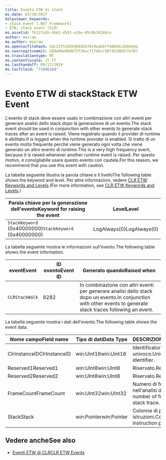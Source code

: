 ```yaml
---
title: Evento ETW di stack
ms.date: 03/30/2017
helpviewer_keywords:
- stack event [.NET Framework]
- ETW, stack event (CLR)
ms.assetid: f612fa5b-4b62-4593-a19e-85c9b1018dce
author: mairaw
ms.author: mairaw
ms.openlocfilehash: 5dc23f5105b589d5b74c9ea6b7f40b84c2b04e6a
ms.sourcegitcommit: 289e06e904b72f34ac717dbcc5074239b977e707
ms.translationtype: MT
ms.contentlocale: it-IT
ms.lasthandoff: 09/17/2019
ms.locfileid: "71046164"
---
```

# <a name="stack-etw-event"></a><span data-ttu-id="a87f7-102">Evento ETW di stack</span><span class="sxs-lookup"><span data-stu-id="a87f7-102">Stack ETW Event</span></span>
<span data-ttu-id="a87f7-103">L'evento di stack deve essere usato in combinazione con altri eventi per generare analisi dello stack dopo la generazione di un evento.</span><span class="sxs-lookup"><span data-stu-id="a87f7-103">The stack event should be used in conjunction with other events to generate stack traces after an event is raised.</span></span> <span data-ttu-id="a87f7-104">Viene registrato quando il provider di runtime è abilitato.</span><span class="sxs-lookup"><span data-stu-id="a87f7-104">It is logged when the runtime provider is enabled.</span></span> <span data-ttu-id="a87f7-105">Si tratto di un evento molto frequente perché viene generato ogni volta che viene generato un altro evento di runtime.</span><span class="sxs-lookup"><span data-stu-id="a87f7-105">This is a very high frequency event, because it is raised whenever another runtime event is raised.</span></span> <span data-ttu-id="a87f7-106">Per questo motivo, è consigliabile usare questo evento con cautela.</span><span class="sxs-lookup"><span data-stu-id="a87f7-106">For this reason, we recommend that you use this event with caution.</span></span>  
  
 <span data-ttu-id="a87f7-107">La tabella seguente illustra la parola chiave e il livello</span><span class="sxs-lookup"><span data-stu-id="a87f7-107">The following table shows the keyword and level.</span></span> <span data-ttu-id="a87f7-108">Per altre informazioni, vedere [CLR ETW Keywords and Levels](clr-etw-keywords-and-levels.md).</span><span class="sxs-lookup"><span data-stu-id="a87f7-108">(For more information, see [CLR ETW Keywords and Levels](clr-etw-keywords-and-levels.md).)</span></span>  
  
|<span data-ttu-id="a87f7-109">Parola chiave per la generazione dell'evento</span><span class="sxs-lookup"><span data-stu-id="a87f7-109">Keyword for raising the event</span></span>|<span data-ttu-id="a87f7-110">Level</span><span class="sxs-lookup"><span data-stu-id="a87f7-110">Level</span></span>|  
|-----------------------------------|-----------|  
|<span data-ttu-id="a87f7-111">`StackKeyword` (0x40000000)</span><span class="sxs-lookup"><span data-stu-id="a87f7-111">`StackKeyword` (0x40000000)</span></span>|<span data-ttu-id="a87f7-112">LogAlways(0)</span><span class="sxs-lookup"><span data-stu-id="a87f7-112">LogAlways(0)</span></span>|  
  
 <span data-ttu-id="a87f7-113">La tabella seguente mostra le informazioni sull'evento.</span><span class="sxs-lookup"><span data-stu-id="a87f7-113">The following table shows the event information.</span></span>  
  
|<span data-ttu-id="a87f7-114">event</span><span class="sxs-lookup"><span data-stu-id="a87f7-114">Event</span></span>|<span data-ttu-id="a87f7-115">ID evento</span><span class="sxs-lookup"><span data-stu-id="a87f7-115">Event ID</span></span>|<span data-ttu-id="a87f7-116">Generato quando</span><span class="sxs-lookup"><span data-stu-id="a87f7-116">Raised when</span></span>|  
|-----------|--------------|-----------------|  
|`CLRStackWalk`|<span data-ttu-id="a87f7-117">82</span><span class="sxs-lookup"><span data-stu-id="a87f7-117">82</span></span>|<span data-ttu-id="a87f7-118">In combinazione con altri eventi per generare analisi dello stack dopo un evento.</span><span class="sxs-lookup"><span data-stu-id="a87f7-118">In conjunction with other events to generate stack traces following an event.</span></span>|  
  
 <span data-ttu-id="a87f7-119">La tabella seguente mostra i dati dell'evento.</span><span class="sxs-lookup"><span data-stu-id="a87f7-119">The following table shows the event data.</span></span>  
  
|<span data-ttu-id="a87f7-120">Nome campo</span><span class="sxs-lookup"><span data-stu-id="a87f7-120">Field name</span></span>|<span data-ttu-id="a87f7-121">Tipo di dati</span><span class="sxs-lookup"><span data-stu-id="a87f7-121">Data Type</span></span>|<span data-ttu-id="a87f7-122">DESCRIZIONE</span><span class="sxs-lookup"><span data-stu-id="a87f7-122">Description</span></span>|  
|----------------|---------------|-----------------|  
|<span data-ttu-id="a87f7-123">ClrInstanceID</span><span class="sxs-lookup"><span data-stu-id="a87f7-123">ClrInstanceID</span></span>|<span data-ttu-id="a87f7-124">win:Uint16</span><span class="sxs-lookup"><span data-stu-id="a87f7-124">win:Uint16</span></span>|<span data-ttu-id="a87f7-125">Identificatore di runtime univoco.</span><span class="sxs-lookup"><span data-stu-id="a87f7-125">Unique runtime identifier.</span></span>|  
|<span data-ttu-id="a87f7-126">Reserved1</span><span class="sxs-lookup"><span data-stu-id="a87f7-126">Reserved1</span></span>|<span data-ttu-id="a87f7-127">win:UInt8</span><span class="sxs-lookup"><span data-stu-id="a87f7-127">win:UInt8</span></span>|<span data-ttu-id="a87f7-128">Riservato.</span><span class="sxs-lookup"><span data-stu-id="a87f7-128">Reserved.</span></span>|  
|<span data-ttu-id="a87f7-129">Reserved2</span><span class="sxs-lookup"><span data-stu-id="a87f7-129">Reserved2</span></span>|<span data-ttu-id="a87f7-130">win:UInt8</span><span class="sxs-lookup"><span data-stu-id="a87f7-130">win:UInt8</span></span>|<span data-ttu-id="a87f7-131">Riservato.</span><span class="sxs-lookup"><span data-stu-id="a87f7-131">Reserved.</span></span>|  
|<span data-ttu-id="a87f7-132">FrameCount</span><span class="sxs-lookup"><span data-stu-id="a87f7-132">FrameCount</span></span>|<span data-ttu-id="a87f7-133">win:UInt32</span><span class="sxs-lookup"><span data-stu-id="a87f7-133">win:UInt32</span></span>|<span data-ttu-id="a87f7-134">Numero di frame nell'analisi dello stack.</span><span class="sxs-lookup"><span data-stu-id="a87f7-134">The number of frames in the stack trace.</span></span>|  
|<span data-ttu-id="a87f7-135">Stack</span><span class="sxs-lookup"><span data-stu-id="a87f7-135">Stack</span></span>|<span data-ttu-id="a87f7-136">win:Pointer</span><span class="sxs-lookup"><span data-stu-id="a87f7-136">win:Pointer</span></span>|<span data-ttu-id="a87f7-137">Colonne di puntatori a istruzioni.</span><span class="sxs-lookup"><span data-stu-id="a87f7-137">Columns of instruction pointers.</span></span>|  
  
## <a name="see-also"></a><span data-ttu-id="a87f7-138">Vedere anche</span><span class="sxs-lookup"><span data-stu-id="a87f7-138">See also</span></span>

- [<span data-ttu-id="a87f7-139">Eventi ETW di CLR</span><span class="sxs-lookup"><span data-stu-id="a87f7-139">CLR ETW Events</span></span>](clr-etw-events.md)
